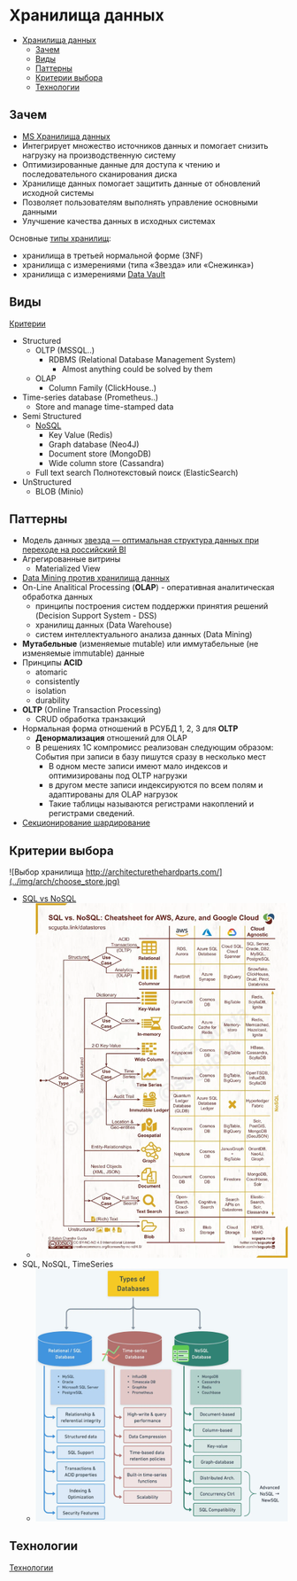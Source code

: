 # Хранилища данных

- [Хранилища данных](#хранилища-данных)
  - [Зачем](#зачем)
  - [Виды](#виды)
  - [Паттерны](#паттерны)
  - [Критерии выбора](#критерии-выбора)
  - [Технологии](#технологии)

## Зачем

- [MS Хранилища данных](https://docs.microsoft.com/ru-ru/azure/architecture/guide/technology-choices/data-store-overview)
- Интегрирует множество источников данных и помогает снизить нагрузку на производственную систему
- Оптимизированные данные для доступа к чтению и последовательного сканирования диска
- Хранилище данных помогает защитить данные от обновлений исходной системы
- Позволяет пользователям выполнять управление основными данными
- Улучшение качества данных в исходных системах

Основные [типы хранилищ](https://yandex.cloud/ru/docs/glossary/datavault
):

- хранилища в третьей нормальной форме (3NF)
- хранилища с измерениями (типа «Звезда» или «Снежинка»)
- хранилища с измерениями [Data Vault](pattern/system.design/data.vault.md)

## Виды

[Критерии](arch.criteria.md)

- Structured
  - OLTP (MSSQL..)
    - RDBMS (Relational Database Management System)
      - Almost anything could be solved by them
  - OLAP
    - Column Family (ClickHouse..)
- Time-series database (Prometheus..)
  - Store and manage time-stamped data
- Semi Structured
  - [NoSQL](store.nosql.md)
    - Key Value (Redis)
    - Graph database (Neo4J)
    - Document store (MongoDB)
    - Wide column store (Cassandra)
  - Full text search Полнотекстовый поиск (ElasticSearch)
- UnStructured
  - BLOB (Minio)

## Паттерны

- Модель данных [звезда — оптимальная структура данных при переходе на российский BI](https://habr.com/ru/company/visiology/blog/678346/)
- Агрегированные витрины
  - Materialized View
- [Data Mining против хранилища данных](https://coderlessons.com/tutorials/bolshie-dannye-i-analitika/teoriia-khraneniia-dannykh/21-data-mining-protiv-khranilishcha-dannykh)
- On-Line Analitical Processing (__OLAP__) - оперативная аналитическая обработка данных
  - принципы построения систем поддержки принятия решений (Decision Support System - DSS)
  - хранилищ данных (Data Warehouse)
  - систем интеллектуального анализа данных (Data Mining)
- __Мутабельные__ (изменяемые mutable) или иммутабельные (не изменяемые immutable) данные
- Принципы __ACID__
  - atomaric
  - consistently
  - isolation
  - durability
- __OLTP__ (Online Transaction Processing)
  - CRUD обработка транзакций
- Нормальная форма отношений в РСУБД 1, 2, 3 для __OLTP__
  - __Денормализация__ отношений для OLAP
  - В решениях 1С компромисс реализован следующим образом: События при записи в базу пишутся сразу в несколько мест
    - В одном месте записи имеют мало индексов и оптимизированы под OLTP нагрузки
    - в другом месте записи индексируются по всем полям и адаптированы для OLAP нагрузок
    - Такие таблицы называются регистрами накоплений и регистрами сведений.
- [Секционирование шардирование](./pattern/performance/shard.db.md)
  
## Критерии выбора

![Выбор хранилища http://architecturethehardparts.com/](../img/arch/choose_store.jpg)

- [SQL vs NoSQL](https://towardsdatascience.com/datastore-choices-sql-vs-nosql-database-ebec24d56106)
  - ![choose](../img/technology/sql.vs.nosql.webp)
- SQL, NoSQL, TimeSeries
  - ![плюсы-минусы](../img/technology/db/types.db.jpeg)

## Технологии

[Технологии](../technology/store.md)
